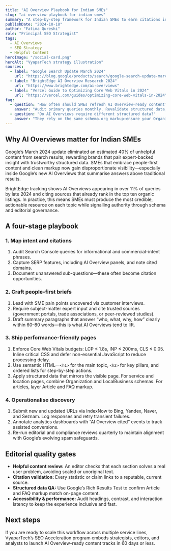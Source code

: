 ```yaml
---
title: "AI Overview Playbook for Indian SMEs"
slug: "ai-overview-playbook-for-indian-smes"
summary: "A step-by-step framework for Indian SMEs to earn citations in Google’s AI Overviews while staying aligned with the March 2024 quality systems."
publishDate: "2024-10-18"
author: "Fatima Qureshi"
role: "Principal SEO Strategist"
tags:
  - AI Overviews
  - SEO Strategy
  - Helpful Content
heroImage: "/social-card.png"
heroAlt: "VyaparTech strategy illustration"
sources:
  - label: "Google Search Update March 2024"
    url: "https://blog.google/products/search/google-search-update-march-2024/"
  - label: "BrightEdge AI Overview Research 2024"
    url: "https://www.brightedge.com/ai-overviews"
  - label: "Vercel Guide to Optimizing Core Web Vitals in 2024"
    url: "https://vercel.com/guides/optimizing-core-web-vitals-in-2024"
faq:
  - question: "How often should SMEs refresh AI Overview-ready content?"
    answer: "Audit primary queries monthly. Revalidate structured data, summaries, and citations whenever you update facts, pricing, or policies." 
  - question: "Do AI Overviews require different structured data?"
    answer: "They rely on the same schema.org markup—ensure your Organization, LocalBusiness, Article, and FAQ schemas are accurate and reflect visible content."
---
```


## Why AI Overviews matter for Indian SMEs

Google’s March 2024 update eliminated an estimated 40% of unhelpful content from search results, rewarding brands that pair expert-backed insight with trustworthy structured data. SMEs that embrace people-first content and clean markup now gain disproportionate visibility—especially inside Google’s new AI Overviews that summarise answers above traditional results.

BrightEdge tracking shows AI Overviews appearing in over 11% of queries by late 2024 and citing sources that already rank in the top ten organic listings. In practice, this means SMEs must produce the most credible, actionable resource on each topic while signalling authority through schema and editorial governance.

## A four-stage playbook

### 1. Map intent and citations

1. Audit Search Console queries for informational and commercial-intent phrases.
2. Capture SERP features, including AI Overview panels, and note cited domains.
3. Document unanswered sub-questions—these often become citation opportunities.

### 2. Craft people-first briefs

1. Lead with SME pain points uncovered via customer interviews.
2. Require subject-matter expert input and cite trusted sources (government portals, trade associations, or peer-reviewed studies).
3. Draft summary paragraphs that answer “who, what, why, how” clearly within 60–80 words—this is what AI Overviews tend to lift.

### 3. Ship performance-friendly pages

1. Enforce Core Web Vitals budgets: LCP ≤ 1.8s, INP ≤ 200ms, CLS ≤ 0.05. Inline critical CSS and defer non-essential JavaScript to reduce processing delay.
2. Use semantic HTML—`<h1>` for the main topic, `<h2>` for key pillars, and ordered lists for step-by-step actions.
3. Apply structured data that mirrors the visible page. For service and location pages, combine Organization and LocalBusiness schemas. For articles, layer Article and FAQ markup.

### 4. Operationalise discovery

1. Submit new and updated URLs via IndexNow to Bing, Yandex, Naver, and Seznam. Log responses and retry transient failures.
2. Annotate analytics dashboards with “AI Overview cited” events to track assisted conversions.
3. Re-run editorial and compliance reviews quarterly to maintain alignment with Google’s evolving spam safeguards.

## Editorial quality gates

- **Helpful content review:** An editor checks that each section solves a real user problem, avoiding scaled or unoriginal text.
- **Citation validation:** Every statistic or claim links to a reputable, current source.
- **Structured data QA:** Use Google’s Rich Results Test to confirm Article and FAQ markup match on-page content.
- **Accessibility & performance:** Audit headings, contrast, and interaction latency to keep the experience inclusive and fast.

## Next steps

If you are ready to scale this workflow across multiple service lines, VyaparTech’s SEO Acceleration program embeds strategists, editors, and analysts to launch AI Overview-ready content tracks in 60 days or less.
